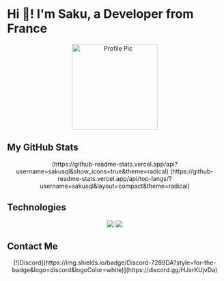 # Hi 👋! I'm Saku, a Developer from France

<div align="center">
  <img src="https://avatars.githubusercontent.com/u/161844377" alt="Profile Pic" width="200"/>
</div>

## My GitHub Stats

<div align="center">
(https://github-readme-stats.vercel.app/api?username=sakusql&show_icons=true&theme=radical)
(https://github-readme-stats.vercel.app/api/top-langs/?username=sakusql&layout=compact&theme=radical)
</div>

## Technologies

<div align="center">
<img src="https://img.shields.io/badge/JavaScript-F7DF1E?style=for-the-badge&logo=javascript&logoColor=black">
<img src="https://img.shields.io/badge/Python-3776AB?style=for-the-badge&logo=python&logoColor=white">
</div>

## Contact Me

<div align="center">
[![Discord](https://img.shields.io/badge/Discord-7289DA?style=for-the-badge&logo=discord&logoColor=white)](https://discord.gg/HJxrKUjvDa)
</div>
